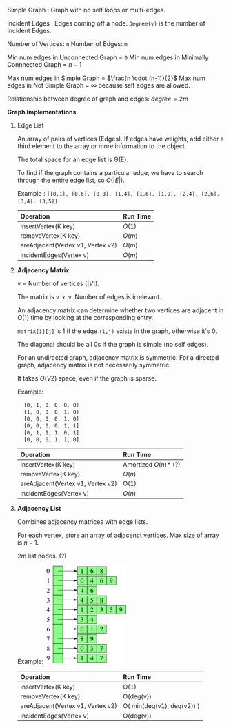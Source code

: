 Simple Graph
: Graph with no self loops or multi-edges.

Incident Edges
: Edges coming off a node. `Degree(v)` is the number of Incident Edges.

Number of Vertices: `n`
Number of Edges: `m`

Min num edges in Unconnected Graph = `0`
Min num edges in Minimally Connnected Graph = $n - 1$

Max num edges in Simple Graph = $\frac{n \cdot (n-1)}{2}$
Max num edges in Not Simple Graph = $\infty$ because self edges are allowed.

Relationship between degree of graph and edges: $degree = 2m$

**Graph Implementations**

1. Edge List

	An array of pairs of vertices (Edges). If edges have weights, add either a third element to the array or more information to the object.

	The total space for an edge list is Θ(E).

	To find if the graph contains a particular edge, we have to search through the entire edge list, so $O(|E|)$.

	Example : `[[0,1], [0,6], [0,8], [1,4], [1,6], [1,9], [2,4], [2,6], [3,4], [3,5]]`

	| Operation | Run Time |
	| ---	|	---	|
	|	insertVertex(K key)	|	$O(1)$	|
	|	removeVertex(K key)	|	$O(m)$	|
	|	areAdjacent(Vertex v1, Vertex v2)	|	$O(m)$	|
	|	incidentEdges(Vertex v)	|	$O(m)$	|

2. **Adjacency Matrix**

	v = Number of vertices $(|V|)$.

	The matrix is `v x v`. Number of edges is irrelevant.

	An adjacency matrix can determine whether two vertices are adjacent in $O(1)$ time by looking at the corresponding entry.

	`matrix[i][j]` is 1 if the edge `(i,j)` exists in the graph, otherwise it's 0.

	The diagonal should be all 0s if the graph is simple (no self edges).

	For an undirected graph, adjacency matrix is symmetric.
	For a directed graph, adjacency matrix is not necessarily symmetric.

	It takes $Θ(V2)$ space, even if the graph is sparse.

	Example:

		 [0, 1, 0, 0, 0, 0]
		 [1, 0, 0, 0, 1, 0]
		 [0, 0, 0, 0, 1, 0]
		 [0, 0, 0, 0, 1, 1]
		 [0, 1, 1, 1, 0, 1]
		 [0, 0, 0, 1, 1, 0]

	| Operation | Run Time  |
	| ---	|	---	|
	|	insertVertex(K key)	|	Amortized $O(n)*$ (?)	|
	|	removeVertex(K key)	|	$O(n)$	|
	|	areAdjacent(Vertex v1, Vertex v2)	|	O(1)	|
	|	incidentEdges(Vertex v)	|	$O(n)$	|

3. **Adjacency List**

	Combines adjacency matrices with edge lists.

	For each vertex, store an array of adjacenct vertices. Max size of array is $n - 1$.

	$2m$ list nodes. (?)

	Example:
![adj-list](images/adjList.png)

	| Operation | Run Time  |
	| ---	|	---	|
	|	insertVertex(K key)	|	O(1)	|
	|	removeVertex(K key)	|	O(deg(v))	|
	|	areAdjacent(Vertex v1, Vertex v2)	|	O( min(deg(v1), deg(v2)) )	|
	|	incidentEdges(Vertex v)	|	O(deg(v))	|
